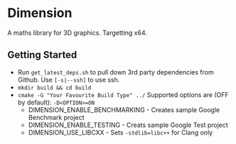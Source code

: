 # Dimension

A maths library for 3D graphics. Targetting x64.

## Getting Started
- Run `get_latest_deps.sh` to pull down 3rd party dependencies from Github. Use `[-s|--ssh]` to use ssh.
- `mkdir build && cd build`
- `cmake -G "Your Favourite Build Type" ../` Supported options are (OFF by default): `-D<OPTION>=ON`
  - DIMENSION_ENABLE_BENCHMARKING - Creates sample Google Benchmark project
  - DIMENSION_ENABLE_TESTING - Creats sample Google Test project
  - DIMENSION_USE_LIBCXX - Sets `-stdlib=libc++` for Clang only
